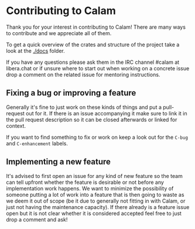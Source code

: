 # Contributing to Calam

Thank you for your interest in contributing to Calam! There are many ways to contribute
and we appreciate all of them.

To get a quick overview of the crates and structure of the project take a look at the
[./docs](./docs) folder.

If you have any questions please ask them in the IRC channel #calam at libera.chat or if unsure where
to start out when working on a concrete issue drop a comment on the related issue for mentoring
instructions.

## Fixing a bug or improving a feature

Generally it's fine to just work on these kinds of things and put a pull-request out for it. If there
is an issue accompanying it make sure to link it in the pull request description so it can be closed
afterwards or linked for context.

If you want to find something to fix or work on keep a look out for the `C-bug` and `C-enhancement`
labels.

## Implementing a new feature

It's advised to first open an issue for any kind of new feature so the team can tell upfront whether
the feature is desirable or not before any implementation work happens. We want to minimize the
possibility of someone putting a lot of work into a feature that is then going to waste as we deem
it out of scope (be it due to generally not fitting in with Calam, or just not having the
maintenance capacity). If there already is a feature issue open but it is not clear whether it is
considered accepted feel free to just drop a comment and ask!
